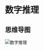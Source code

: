 # 数字推理

## 思维导图

![数字推理](https://raw.githubusercontent.com/pushmetop/civil-service-exam/master/assets/images/数字推理.png)
